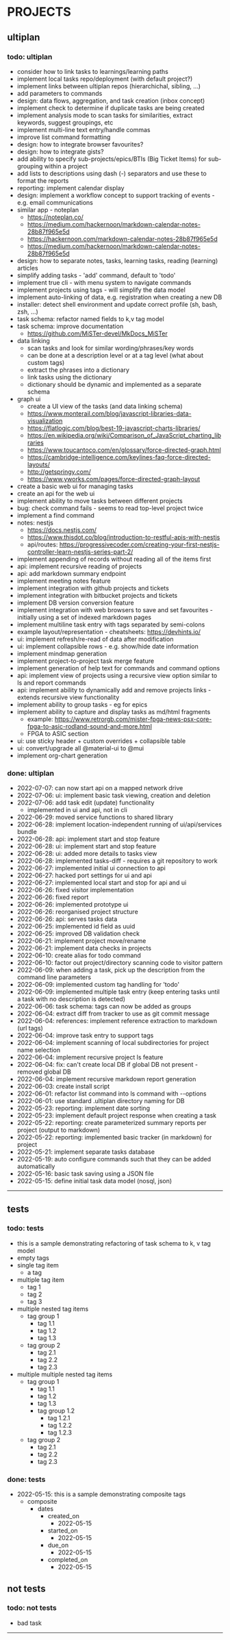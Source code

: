 # PROJECTS
## ultiplan

### todo: ultiplan
- consider how to link tasks to learnings/learning paths
- implement local tasks repo/deployment (with default project?)
- implement links between ultiplan repos (hierarchichal, sibling, ...)
- add parameters to commands
- design: data flows, aggregation, and task creation (inbox concept)
- implement check to determine if duplicate tasks are being created
- implement analysis mode to scan tasks for similarities, extract keywords, suggest groupings, etc
- implement multi-line text entry/handle commas
- improve list command formatting
- design: how to integrate browser favourites?
- design: how to integrate gists?
- add ability to specify sub-projects/epics/BTIs (Big Ticket Items) for sub-grouping within a project
- add lists to descriptions using dash (-) separators and use these to format the reports
- reporting: implement calendar display
- design: implement a workflow concept to support tracking of events - e.g. email communications
- similar app - noteplan
    - https://noteplan.co/
    - https://medium.com/hackernoon/markdown-calendar-notes-28b87f965e5d
    - https://hackernoon.com/markdown-calendar-notes-28b87f965e5d
    - https://medium.com/hackernoon/markdown-calendar-notes-28b87f965e5d
- design: how to separate notes, tasks, learning tasks, reading (learning) articles
- simplify adding tasks - 'add' command, default to 'todo'
- implement true cli - with menu system to navigate commands
- implement projects using tags - will simplify the data model
- implement auto-linking of data, e.g. registration when creating a new DB
- installer: detect shell environment and update correct profile (sh, bash, zsh, ...)
- task schema: refactor named fields to k,v tag model
- task schema: improve documentation
    - https://github.com/MiSTer-devel/MkDocs_MiSTer
- data linking
    - scan tasks and look for similar wording/phrases/key words
    - can be done at a description level or at a tag level (what about custom tags)
    - extract the phrases into a dictionary
    - link tasks using the dictionary
    - dictionary should be dynamic and implemented as a separate schema
- graph ui
    - create a UI view of the tasks (and data linking schema)
    - https://www.monterail.com/blog/javascript-libraries-data-visualization
    - https://flatlogic.com/blog/best-19-javascript-charts-libraries/
    - https://en.wikipedia.org/wiki/Comparison_of_JavaScript_charting_libraries
    - https://www.toucantoco.com/en/glossary/force-directed-graph.html
    - https://cambridge-intelligence.com/keylines-faq-force-directed-layouts/
    - http://getspringy.com/
    - https://www.yworks.com/pages/force-directed-graph-layout
- create a basic web ui for managing tasks
- create an api for the web ui
- implement ability to move tasks between different projects
- bug: check command fails - seems to read top-level project twice
- implement a find command
- notes: nestjs
    - https://docs.nestjs.com/
    - https://www.thisdot.co/blog/introduction-to-restful-apis-with-nestjs
    - api/routes: https://progressivecoder.com/creating-your-first-nestjs-controller-learn-nestjs-series-part-2/
- implement appending of records without reading all of the items first
- api: implement recursive reading of projects
- api: add markdown summary endpoint
- implement meeting notes feature
- implement integration with github projects and tickets
- implement integration with bitbucket projects and tickets
- implement DB version conversion feature
- implement integration with web browsers to save and set favourites - initially using a set of indexed markdown pages
- implement multiline task entry with tags separated by semi-colons
- example layout/representation - cheatsheets: https://devhints.io/
- ui: implement refresh/re-read of data after modification
- ui: implement collapsible rows - e.g. show/hide date information
- implement mindmap generation
- implement project-to-project task merge feature
- implement generation of help text for commands and command options
- api: implement view of projects using a recursive view option similar to ls and report commands
- api: implement ability to dynamically add and remove projects links - extends recursive view functionality
- implement ability to group tasks - eg for epics
- implement ability to capture and display tasks as md/html fragments
    - example: https://www.retrorgb.com/mister-fpga-news-psx-core-fpga-to-asic-rodland-sound-and-more.html
    - FPGA to ASIC section
- ui: use sticky header + custom overrides + collapsible table
- ui: convert/upgrade all @material-ui to @mui
- implement org-chart generation

### done: ultiplan
- 2022-07-07: can now start api on a mapped network drive
- 2022-07-06: ui: implement basic task viewing, creation and deletion
- 2022-07-06: add task edit (update) functionality
    - implemented in ui and api, not in cli
- 2022-06-29: moved service functions to shared library
- 2022-06-28: implement location-independent running of ui/api/services bundle
- 2022-06-28: api: implement start and stop feature
- 2022-06-28: ui: implement start and stop feature
- 2022-06-28: ui: added more details to tasks view
- 2022-06-28: implemented tasks-diff - requires a git repository to work
- 2022-06-27: implemented initial ui connection to api
- 2022-06-27: hacked port settings for ui and api
- 2022-06-27: implemented local start and stop for api and ui
- 2022-06-26: fixed visitor implementation
- 2022-06-26: fixed report
- 2022-06-26: implemented prototype ui
- 2022-06-26: reorganised project structure
- 2022-06-26: api: serves tasks data
- 2022-06-25: implemented id field as uuid
- 2022-06-25: improved DB validation check
- 2022-06-21: implement project move/rename
- 2022-06-21: implement data checks in projects
- 2022-06-10: create alias for todo command
- 2022-06-10: factor out project/directory scanning code to visitor pattern
- 2022-06-09: when adding a task, pick up the description from the command line parameters
- 2022-06-09: implemented custom tag handling for 'todo'
- 2022-06-09: implemented multiple task entry (keep entering tasks until a task with no description is detected)
- 2022-06-06: task schema: tags can now be added as groups
- 2022-06-04: extract diff from tracker to use as git commit message
- 2022-06-04: references: implement reference extraction to markdown (url tags)
- 2022-06-04: improve task entry to support tags
- 2022-06-04: implement scanning of local subdirectories for project name selection
- 2022-06-04: implement recursive project ls feature
- 2022-06-04: fix: can't create local DB if global DB not present - removed global DB
- 2022-06-04: implement recursive markdown report generation
- 2022-06-03: create install script
- 2022-06-01: refactor list command into ls command with --options
- 2022-06-01: use standard .ultiplan directory naming for DB
- 2022-05-23: reporting: implement date sorting
- 2022-05-23: implement default project response when creating a task
- 2022-05-22: reporting: create parameterized summary reports per project (output to markdown)
- 2022-05-22: reporting: implemented basic tracker (in markdown) for project
- 2022-05-21: implement separate tasks database
- 2022-05-19: auto configure commands such that they can be added automatically
- 2022-05-16: basic task saving using a JSON file
- 2022-05-15: define initial task data model (nosql, json)
---
## tests

### todo: tests
- this is a sample demonstrating refactoring of task schema to k, v tag model
- empty tags
- single tag item
    - a tag
- multiple tag item
    - tag 1
    - tag 2
    - tag 3
- multiple nested tag items
    - tag group 1
        - tag 1.1
        - tag 1.2
        - tag 1.3
    - tag group 2
        - tag 2.1
        - tag 2.2
        - tag 2.3
- multiple multiple nested tag items
    - tag group 1
        - tag 1.1
        - tag 1.2
        - tag 1.3
        - tag group 1.2
            - tag 1.2.1
            - tag 1.2.2
            - tag 1.2.3
    - tag group 2
        - tag 2.1
        - tag 2.2
        - tag 2.3

### done: tests
- 2022-05-15: this is a sample demonstrating composite tags
    - composite
        - dates
            - created_on
                - 2022-05-15
            - started_on
                - 2022-05-15
            - due_on
                - 2022-05-15
            - completed_on
                - 2022-05-15
## not tests

### todo: not tests
- bad task
---
